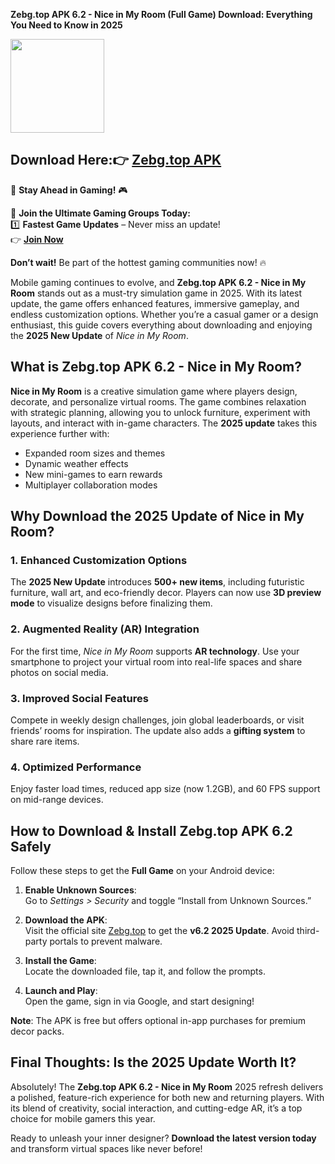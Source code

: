 **Zebg.top APK 6.2 - Nice in My Room (Full Game) Download: Everything You Need to Know in 2025**

<img src="https://github.com/user-attachments/assets/a7873535-b446-47e8-bfd1-2f15fc4da713" width="150" />

## Download Here:👉 [Zebg.top APK](https://apkbros.com/zebg-top-apk/) 
🚀 **Stay Ahead in Gaming!** 🎮

📢 **Join the Ultimate Gaming Groups Today:**  
1️⃣ **Fastest Game Updates** – Never miss an update!  
👉 [**Join Now**](https://t.me/apkbros_official)

**Don’t wait!** Be part of the hottest gaming communities now! 🔥

Mobile gaming continues to evolve, and **Zebg.top APK 6.2 - Nice in My Room** stands out as a must-try simulation game in 2025. With its latest update, the game offers enhanced features, immersive gameplay, and endless customization options. Whether you’re a casual gamer or a design enthusiast, this guide covers everything about downloading and enjoying the **2025 New Update** of *Nice in My Room*.

## What is Zebg.top APK 6.2 - Nice in My Room?

**Nice in My Room** is a creative simulation game where players design, decorate, and personalize virtual rooms. The game combines relaxation with strategic planning, allowing you to unlock furniture, experiment with layouts, and interact with in-game characters. The **2025 update** takes this experience further with:

- Expanded room sizes and themes
- Dynamic weather effects
- New mini-games to earn rewards
- Multiplayer collaboration modes

## Why Download the 2025 Update of Nice in My Room?

### 1. Enhanced Customization Options  
The **2025 New Update** introduces **500+ new items**, including futuristic furniture, wall art, and eco-friendly decor. Players can now use **3D preview mode** to visualize designs before finalizing them.

### 2. Augmented Reality (AR) Integration  
For the first time, *Nice in My Room* supports **AR technology**. Use your smartphone to project your virtual room into real-life spaces and share photos on social media.

### 3. Improved Social Features  
Compete in weekly design challenges, join global leaderboards, or visit friends’ rooms for inspiration. The update also adds a **gifting system** to share rare items.

### 4. Optimized Performance  
Enjoy faster load times, reduced app size (now 1.2GB), and 60 FPS support on mid-range devices.

## How to Download & Install Zebg.top APK 6.2 Safely

Follow these steps to get the **Full Game** on your Android device:

1. **Enable Unknown Sources**:  
   Go to *Settings > Security* and toggle “Install from Unknown Sources.”

2. **Download the APK**:  
   Visit the official site [Zebg.top](https://apkbros.com/zebg-top-apk/) to get the **v6.2 2025 Update**. Avoid third-party portals to prevent malware.

3. **Install the Game**:  
   Locate the downloaded file, tap it, and follow the prompts.

4. **Launch and Play**:  
   Open the game, sign in via Google, and start designing!

**Note**: The APK is free but offers optional in-app purchases for premium decor packs.

## Final Thoughts: Is the 2025 Update Worth It?

Absolutely! The **Zebg.top APK 6.2 - Nice in My Room** 2025 refresh delivers a polished, feature-rich experience for both new and returning players. With its blend of creativity, social interaction, and cutting-edge AR, it’s a top choice for mobile gamers this year.

Ready to unleash your inner designer? **Download the latest version today** and transform virtual spaces like never before!

